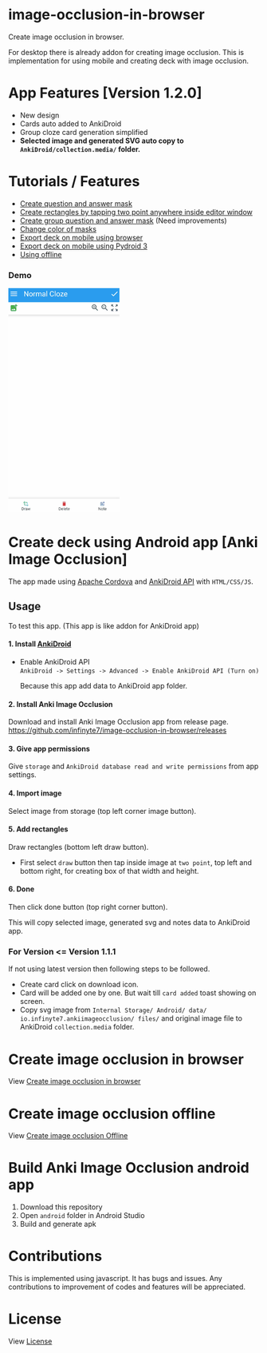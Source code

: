 # image-occlusion-in-browser

Create image occlusion in browser.

For desktop there is already addon for creating image occlusion. This is implementation for using mobile and creating deck with image occlusion.

# App Features [Version 1.2.0]
   - New design
   - Cards auto added to AnkiDroid
   - Group cloze card generation simplified
   - **Selected image and generated SVG auto copy to ```AnkiDroid/collection.media/``` folder.**

# Tutorials / Features
- [Create question and answer mask](demo/demo_create.gif)
- [Create rectangles by tapping two point anywhere inside editor window](demo/demo_draw_anywhere.gif)
- [Create group question and answer mask](demo/demo_group_element.gif) (Need improvements)
- [Change color of masks](demo/demo_change_color.gif)
- [Export deck on mobile using browser](demo/demo_create_deck.gif)
- [Export deck on mobile using Pydroid 3](demo/demo_pydroid_3.gif)
- [Using offline](demo/demo_img_occ.gif)

### Demo
<img src="demo/new_design_demo.gif" height="450"></img>

# Create deck using Android app [Anki Image Occlusion]

The app made using [Apache Cordova](https://cordova.apache.org/) and [AnkiDroid API](https://github.com/ankidroid/Anki-Android/wiki/AnkiDroid-API) with ```HTML/CSS/JS```.

## Usage

To test this app. (This app is like addon for AnkiDroid app)
#### 1. Install [AnkiDroid](https://github.com/ankidroid/Anki-Android)

   - Enable AnkiDroid API <br>
```AnkiDroid -> Settings -> Advanced -> Enable AnkiDroid API (Turn on)```

      Because this app add data to AnkiDroid app folder.

#### 2. Install Anki Image Occlusion
Download and install Anki Image Occlusion app from release page.
https://github.com/infinyte7/image-occlusion-in-browser/releases
#### 3. Give app permissions 
Give ```storage``` and ```AnkiDroid database read and write permissions``` from app settings.
#### 4. Import image 
Select image from storage (top left corner image button).
#### 5. Add rectangles
Draw rectangles (bottom left draw button).
   - First select ```draw``` button then tap inside image at ```two point```, top left and bottom right, for creating box of that width and height.
#### 6. Done
Then click done button (top right corner button).

This will copy selected image, generated svg and notes data to AnkiDroid app.

### For Version <= Version 1.1.1
If not using latest version then following steps to be followed.
- Create card click on download icon.
- Card will be added one by one. But wait till ```card added``` toast showing on screen.
- Copy svg image from ```Internal Storage/ Android/ data/ io.infinyte7.ankiimageocclusion/ files/``` and original image file to AnkiDroid ```collection.media``` folder.

# Create image occlusion in browser
View [Create image occlusion in browser](Create-In-Browser.md)

# Create image occlusion offline
View [Create image occlusion Offline](Create-Offline.md)

# Build Anki Image Occlusion android app
1. Download this repository
2. Open ```android``` folder in Android Studio
3. Build and generate apk

# Contributions
This is implemented using javascript. It has bugs and issues. Any contributions to improvement of codes and features will be appreciated.

# License
View [License](License.md)